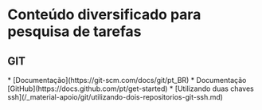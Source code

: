 <h1>Conteúdo diversificado para pesquisa de tarefas</h1>

<h2>GIT</h2>
* [Documentação](https://git-scm.com/docs/git/pt_BR)
* Documentação [GitHub](https://docs.github.com/pt/get-started)
*  [Utilizando duas chaves ssh](/_material-apoio/git/utilizando-dois-repositorios-git-ssh.md)
